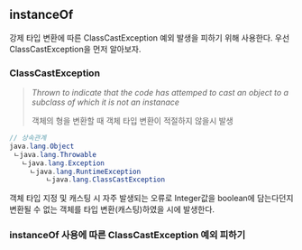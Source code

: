 ## instanceOf

강제 타입 변환에 따른 ClassCastException 예외 발생을 피하기 위해 사용한다. 우선 ClassCastException을 먼저 알아보자. 



### ClassCastException

> *Thrown to indicate that the code has attemped to cast an object to a subclass of which it is not an instanace*
>
> 객체의 형을 변환할 때 객체 타입 변환이 적절하지 않을시 발생

```java
// 상속관계
java.lang.Object
 ㄴjava.lang.Throwable
   ㄴjava.lang.Exception
     ㄴjava.lang.RuntimeException
  		 ㄴjava.lang.ClassCastException
```

객체 타입 지정 및 캐스팅 시 자주 발생되는 오류로 Integer값을 boolean에 담는다던지 변환될 수 없는 객체를 타입 변환(캐스팅)하였을 시에 발생한다.



### instanceOf 사용에 따른 ClassCastException 예외 피하기

